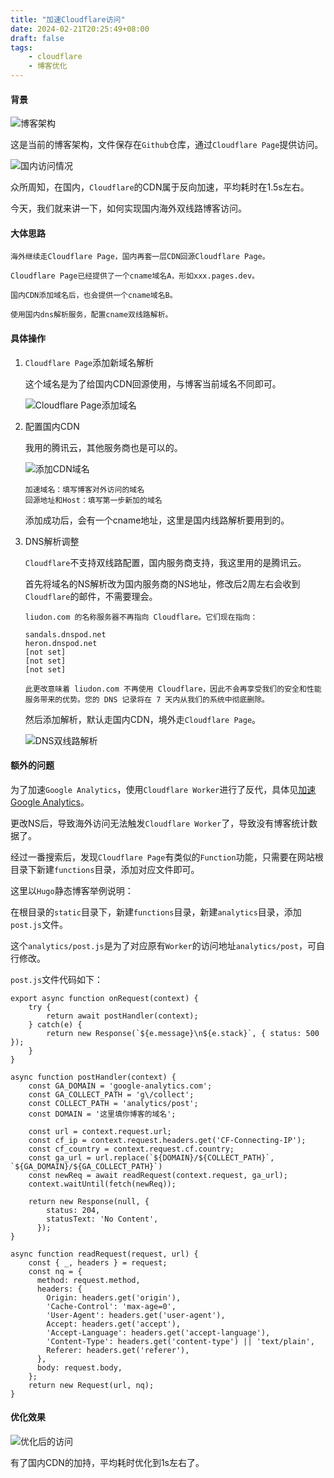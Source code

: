 ```yaml
---
title: "加速Cloudflare访问"
date: 2024-02-21T20:25:49+08:00
draft: false
tags:
    - cloudflare
    - 博客优化
---
```


#### 背景

![博客架构](blog.png)

这是当前的博客架构，文件保存在`Github`仓库，通过`Cloudflare Page`提供访问。

![国内访问情况](slow.png)

众所周知，在国内，`Cloudflare`的CDN属于反向加速，平均耗时在1.5s左右。

今天，我们就来讲一下，如何实现国内海外双线路博客访问。

#### 大体思路

```
海外继续走Cloudflare Page，国内再套一层CDN回源Cloudflare Page。

Cloudflare Page已经提供了一个cname域名A，形如xxx.pages.dev。

国内CDN添加域名后，也会提供一个cname域名B。

使用国内dns解析服务，配置cname双线路解析。
```

#### 具体操作

1. `Cloudflare Page`添加新域名解析

    这个域名是为了给国内CDN回源使用，与博客当前域名不同即可。

    ![Cloudflare Page添加域名](page.png)

2. 配置国内CDN

    我用的腾讯云，其他服务商也是可以的。

    ![添加CDN域名](cdn.png)

    ```
    加速域名：填写博客对外访问的域名
    回源地址和Host：填写第一步新加的域名
    ```

    添加成功后，会有一个cname地址，这里是国内线路解析要用到的。

3. DNS解析调整

    `Cloudflare`不支持双线路配置，国内服务商支持，我这里用的是腾讯云。

    首先将域名的NS解析改为国内服务商的NS地址，修改后2周左右会收到`Cloudflare`的邮件，不需要理会。

    ```
    liudon.com 的名称服务器不再指向 Cloudflare。它们现在指向：

    sandals.dnspod.net
    heron.dnspod.net
    [not set]
    [not set]
    [not set]

    此更改意味着 liudon.com 不再使用 Cloudflare，因此不会再享受我们的安全和性能服务带来的优势。您的 DNS 记录将在 7 天内从我们的系统中彻底删除。
    ```

    然后添加解析，默认走国内CDN，境外走`Cloudflare Page`。

    ![DNS双线路解析](dns.png)

#### 额外的问题

为了加速`Google Analytics`，使用`Cloudflare Worker`进行了反代，具体见[加速Google Analytics](https://liudon.com/posts/optimize-google-analytics/)。

更改NS后，导致海外访问无法触发`Cloudflare Worker`了，导致没有博客统计数据了。

经过一番搜索后，发现`Cloudflare Page`有类似的`Function`功能，只需要在网站根目录下新建`functions`目录，添加对应文件即可。

这里以`Hugo`静态博客举例说明：

在根目录的`static`目录下，新建`functions`目录，新建`analytics`目录，添加`post.js`文件。

这个`analytics/post.js`是为了对应原有`Worker`的访问地址`analytics/post`，可自行修改。

`post.js`文件代码如下：

```
export async function onRequest(context) {
    try {
        return await postHandler(context);
    } catch(e) {
        return new Response(`${e.message}\n${e.stack}`, { status: 500 }); 
    }
}

async function postHandler(context) {
    const GA_DOMAIN = 'google-analytics.com';
    const GA_COLLECT_PATH = 'g\/collect';
    const COLLECT_PATH = 'analytics/post';
    const DOMAIN = '这里填你博客的域名';

    const url = context.request.url;
    const cf_ip = context.request.headers.get('CF-Connecting-IP');
    const cf_country = context.request.cf.country;
    const ga_url = url.replace(`${DOMAIN}/${COLLECT_PATH}`, `${GA_DOMAIN}/${GA_COLLECT_PATH}`)
    const newReq = await readRequest(context.request, ga_url);
    context.waitUntil(fetch(newReq));

    return new Response(null, {
        status: 204,
        statusText: 'No Content',
      });
}

async function readRequest(request, url) {
    const { _, headers } = request;
    const nq = {
      method: request.method,
      headers: {
        Origin: headers.get('origin'),
        'Cache-Control': 'max-age=0',
        'User-Agent': headers.get('user-agent'),
        Accept: headers.get('accept'),
        'Accept-Language': headers.get('accept-language'),
        'Content-Type': headers.get('content-type') || 'text/plain',
        Referer: headers.get('referer'),
      },
      body: request.body,
    };
    return new Request(url, nq);
}
```

#### 优化效果

![优化后的访问](result.png)

有了国内CDN的加持，平均耗时优化到1s左右了。